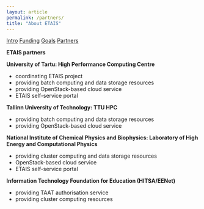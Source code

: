 ```yaml
---
layout: article
permalink: /partners/
title: "About ETAIS"
---
```

<a href="../about/" class="btn-info"> Intro</a>
<a href="../funding/" class="btn-info"> Funding</a>
<a href="../goals/" class="btn-info"> Goals</a>
<a href="../partners/" class="btn-success"> Partners</a>

**ETAIS partners**

**University of Tartu: High Performance Computing Centre**  
- coordinating ETAIS project  
- providing batch computing and data storage resources  
- providing OpenStack-based cloud service
- ETAIS self-service portal

**Tallinn University of Technology: TTU HPC**  
- providing batch computing and data storage resources
- providing OpenStack-based cloud service 

**National Institute of Chemical Physics and Biophysics: Laboratory of High Energy and Computational Physics**  
- providing cluster computing and data storage resources
- OpenStack-based cloud service
- ETAIS self-service portal

**Information Technology Foundation for Education (HITSA/EENet)**  
- providing TAAT authorisation service  
- providing cluster computing resources  

